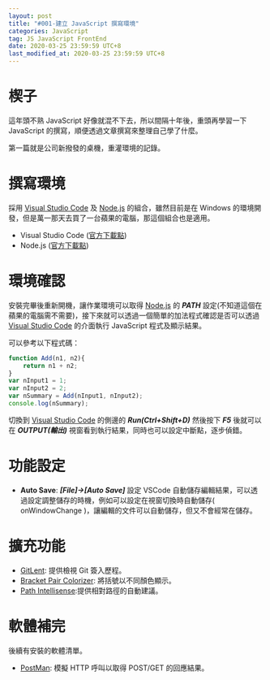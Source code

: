 ```yaml
---
layout: post
title: "#001-建立 JavaScript 撰寫環境"
categories: JavaScript
tag: JS JavaScript FrontEnd
date: 2020-03-25 23:59:59 UTC+8 
last_modified_at: 2020-03-25 23:59:59 UTC+8 
---
```

# 楔子
這年頭不熟 JavaScript 好像就混不下去，所以間隔十年後，重頭再學習一下 JavaScript 的撰寫，順便透過文章撰寫來整理自己學了什麼。  

第一篇就是公司新撥發的桌機，重灌環境的記錄。

# 撰寫環境
採用 [Visual Studio Code][VSCode] 及 [Node.js][Node] 的組合，雖然目前是在 Windows 的環境開發，但是萬一那天去買了一台蘋果的電腦，那這個組合也是適用。

* Visual Studio Code ([官方下載點][VSCode])
* Node.js ([官方下載點][Node])

# 環境確認
安裝完畢後重新開機，讓作業環境可以取得 [Node.js][Node] 的 ***PATH*** 設定(不知道這個在蘋果的電腦需不需要)，接下來就可以透過一個簡單的加法程式確認是否可以透過 [Visual Studio Code][VSCode] 的介面執行 JavaScript 程式及顯示結果。 

可以參考以下程式碼：

```JavaScript
function Add(n1, n2){
    return n1 + n2;
}
var nInput1 = 1;
var nInput2 = 2;
var nSummary = Add(nInput1, nInput2);
console.log(nSummary);
```

切換到 [Visual Studio Code][VSCode] 的側邊的 ***Run(Ctrl+Shift+D)*** 然後按下 ***F5*** 後就可以在 ***OUTPUT(輸出)*** 視窗看到執行結果，同時也可以設定中斷點，逐步偵錯。

# 功能設定
* **Auto Save**: ***[File]->[Auto Save]*** 設定 VSCode 自動儲存編輯結果，可以透過設定調整儲存的時機，例如可以設定在視窗切換時自動儲存( onWindowChange )，讓編輯的文件可以自動儲存，但又不會經常在儲存。

# 擴充功能
* [GitLent][GL]: 提供檢視 Git 簽入歷程。
* [Bracket Pair Colorizer][BPC]: 將括號以不同顏色顯示。
* [Path Intellisense][PI]:提供相對路徑的自動建議。

# 軟體補完
後續有安裝的軟體清單。
* [PostMan][PostMan]: 模擬 HTTP 呼叫以取得 POST/GET 的回應結果。

[VSCode]:https://code.visualstudio.com/
[Node]:https://nodejs.org/en/download/
[PostMan]:https://www.postman.com/downloads/

[GL]:https://marketplace.visualstudio.com/items?itemName=eamodio.gitlens
[BPC]:https://marketplace.visualstudio.com/items?itemName=CoenraadS.bracket-pair-colorizer
[PI]:https://marketplace.visualstudio.com/items?itemName=christian-kohler.path-intellisense

